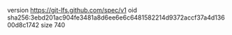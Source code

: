 version https://git-lfs.github.com/spec/v1
oid sha256:3ebd201ac904fe3481a8d6ee6e6c6481582214d9372accf37a4d13600d8c1742
size 740
